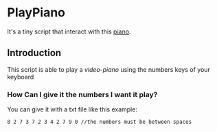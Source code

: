 # PlayPiano
It's a tiny script that interact with this <a href="https://youtu.be/3gZC5763wYk">piano</a>. 
## Introduction
This script is able to play a *video-piano* using the numbers keys of your keyboard
### How Can I give it the numbers I want it play?
You can give it with a txt file like this example:

```
8 2 7 3 7 2 3 4 2 7 9 0 //the numbers must be between spaces
```
